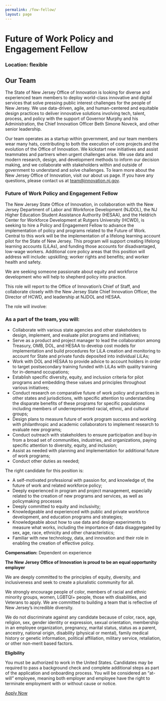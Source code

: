 ```yaml
---
permalink: /fow-fellow/
layout: page
---
```

# Future of Work Policy and Engagement Fellow

### Location: flexible

## Our Team
The State of New Jersey Office of Innovation is looking for diverse and experienced team members to deploy world-class innovative and digital services that solve pressing public interest challenges for the people of New Jersey. We use data-driven, agile, and human-centered and equitable design practices to deliver innovative solutions involving tech, talent, process, and policy with the support of Governor Murphy and his Administration, the Chief Innovation Officer Beth Simone Noveck, and other senior leadership.

Our team operates as a startup within government, and our team members wear many hats, contributing to both the execution of core projects and the evolution of the Office of Innovation. We kickstart new initiatives and assist teammates and partners when urgent challenges arise. We use data and modern research, design, and development methods to inform our decision making, and we collaborate with stakeholders within and outside of government to understand and solve challenges. To learn more about the New Jersey Office of Innovation, visit our about us page. If you have any questions, please contact us at team@innovation.nj.gov.

### Future of Work Policy and Engagement Fellow

The New Jersey State Office of Innovation, in collaboration with the New Jersey Department of Labor and Workforce Development (NJDOL), the NJ Higher Education Student Assistance Authority (HESAA), and the Heldrich Center for Workforce Development at Rutgers University (HCWD), is seeking to hire a Policy and Engagement Fellow to advance the implementation of policy and programs related to the Future of Work. Central to this work will be the implementation of a lifelong learning account pilot for the State of New Jersey. This program will support creating lifelong learning accounts (LiLAs), and funding those accounts for disadvantaged, low-wage workers. Additional core policy areas that this position will address will include: upskilling; worker rights and benefits; and worker health and safety.

We are seeking someone passionate about equity and workforce development who will help to shepherd policy into practice.

This role will report to the Office of Innovation’s Chief of Staff, and collaborate closely with the New Jersey State Chief Innovation Officer, the Director of HCWD, and leadership at NJDOL and HESAA.

The role will involve:

### As a part of the team, you will:

- Collaborate with various state agencies and other stakeholders to design, implement, and evaluate pilot programs and initiatives;
- Serve as a product and project manager to lead the collaboration among Treasury, OMB, DOL, and HESAA to develop cost models for implementation and build procedures for LiLA creation and monitoring to account for State and private funds deposited into individual LiLAs;
- Work with DOL and HESAA to provide advice to account holders in order to target postsecondary training funded with LiLAs with quality training for in-demand occupations;
- Establish specific diversity, equity, and inclusion criteria for pilot programs and embedding these values and principles throughout various initiatives;
- Conduct research on comparative future of work policy and practices in other states and jurisdictions, with specific attention to understanding the disparate benefits of these programs for specific populations including members of underrepresented racial, ethnic, and cultural groups;
- Design plans to measure future of work program success and working with philanthropic and academic collaborators to implement research to evaluate new programs;
- Conduct outreach with stakeholders to ensure participation and buy-in from a broad set of communities, industries, and organizations, paying specific attention to diversity, equity, and inclusion;
- Assist as needed with planning and implementation for additional future of work programs;
- Conduct other duties as needed;

The right candidate for this position is:

- A self-motivated professional with passion for, and knowledge of, the future of work and related workforce policy;
- Deeply experienced in program and project management, especially related to the creation of new programs and services, as well as policymaking processes
- Deeply committed to equity and inclusivity;
- Knowledgeable and experienced with public and private workforce development, and education programs and strategies;
- Knowledgeable about how to use data and design experiments to measure what works, including the importance of data disaggregated by sex, age, race, ethnicity and other characteristics;
- Familiar with new technology, data, and innovation and their role in enabling the creation of effective policy.

**Compensation:** Dependent on experience

**The New Jersey Office of Innovation is proud to be an equal opportunity employer**

We are deeply committed to the principles of equity, diversity, and inclusiveness and seek to create a pluralistic community for all.

We strongly encourage people of color, members of racial and ethnic minority groups, women, LGBTQI+ people, those with disabilities, and Veterans to apply. We are committed to building a team that is reflective of New Jersey’s incredible diversity.  

We do not discriminate against any candidate because of color, race, age, religion, sex, gender identity or expression, sexual orientation, membership in an employee organization, pregnancy, marital status, status as a parent, ancestry, national origin, disability (physical or mental), family medical history or genetic information, political affiliation, military service, retaliation, or other non-merit based factors.

**Eligibility**

You must be authorized to work in the United States. Candidates may be required to pass a background check and complete additional steps as part of the application and onboarding process. You will be considered an “at-will” employee, meaning both employer and employee have the right to terminate employment with or without cause or notice.

 <a class="usa-button" href="/fow-fellow/">Apply Now</a>
